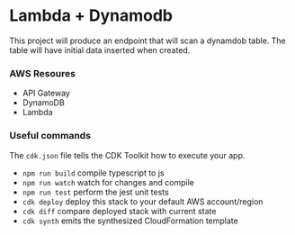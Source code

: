 # Lambda + Dynamodb 
This project will produce an endpoint that will scan a dynamdob table. The table will have initial data inserted when created. 

### AWS Resoures
* API Gateway
* DynamoDB
* Lambda

### Useful commands
The `cdk.json` file tells the CDK Toolkit how to execute your app.

* `npm run build`   compile typescript to js
* `npm run watch`   watch for changes and compile
* `npm run test`    perform the jest unit tests
* `cdk deploy`      deploy this stack to your default AWS account/region
* `cdk diff`        compare deployed stack with current state
* `cdk synth`       emits the synthesized CloudFormation template
